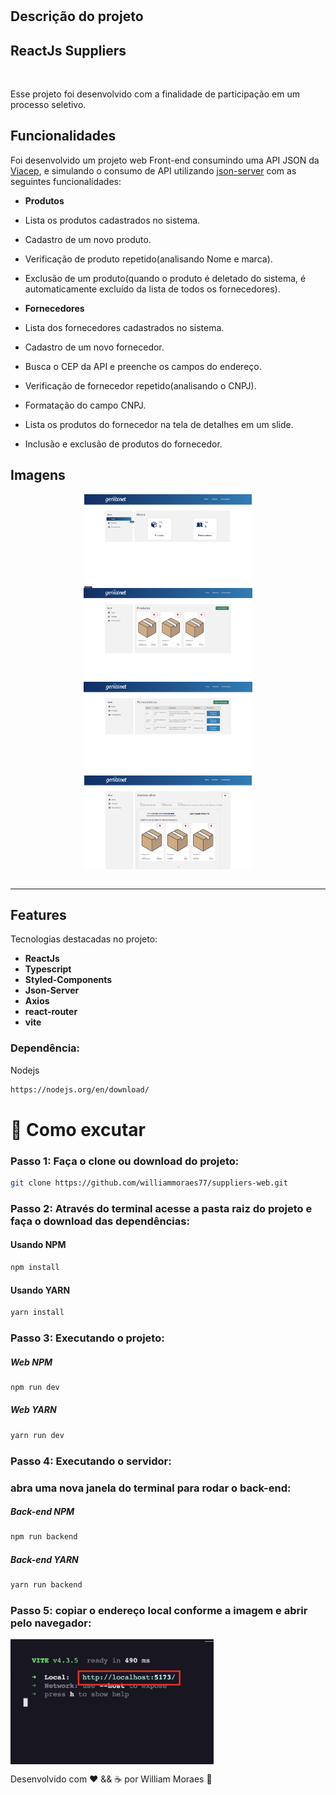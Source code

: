 <h1 align="center">

## Descrição do projeto

## ReactJs Suppliers

<br>

</h1>

<p>Esse projeto foi desenvolvido com a finalidade de participação em um processo seletivo.</p>

## Funcionalidades

Foi desenvolvido um projeto web Front-end consumindo uma API JSON da [Viacep](https://viacep.com.br/), e simulando o consumo de API utilizando [json-server](https://www.npmjs.com/package/json-server) com as seguintes funcionalidades:

- **Produtos**
- Lista os produtos cadastrados no sistema.
- Cadastro de um novo produto.
- Verificação de produto repetido(analisando Nome e marca).
- Exclusão de um produto(quando o produto é deletado do sistema, é automaticamente excluído da lista de todos os fornecedores).

- **Fornecedores**
- Lista dos fornecedores cadastrados no sistema.
- Cadastro de um novo fornecedor.
- Busca o CEP da API e preenche os campos do endereço.
- Verificação de fornecedor repetido(analisando o CNPJ).
- Formatação do campo CNPJ.
- Lista os produtos do fornecedor na tela de detalhes em um slide.
- Inclusão e exclusão de produtos do fornecedor.

## Imagens

<div align="center">

  <img align="center" src="https://github.com/williammoraes77/suppliers-web/blob/master/public/img/print_1.png" alt="Imagem do projeto" height="150">
  <img align="center" src="https://github.com/williammoraes77/suppliers-web/blob/master/public/img/print_2.png" alt="Imagem do projeto" height="150">
  <img align="center" src="https://github.com/williammoraes77/suppliers-web/blob/master/public/img/print_3.png" alt="Imagem do projeto" height="150"> 
  <img align="center" src="https://github.com/williammoraes77/suppliers-web/blob/master/public/img/print_4.png" alt="Imagem do projeto" height="150">
  <br>
  <br>
  
 
</div>

<hr />

## Features

Tecnologias destacadas no projeto:

- **ReactJs**
- **Typescript**
- **Styled-Components**
- **Json-Server**
- **Axios**
- **react-router**
- **vite**

### Dependência:

Nodejs

```sh
https://nodejs.org/en/download/
```

# 🤔 Como excutar

### Passo 1: Faça o clone ou download do projeto:

```sh
git clone https://github.com/williammoraes77/suppliers-web.git
```

### Passo 2: Através do terminal acesse a pasta raiz do projeto e faça o download das dependências:

#### Usando NPM

```sh
npm install
```

#### Usando YARN

```sh
yarn install
```

### Passo 3: Executando o projeto:

##### Web NPM

```sh
npm run dev
```

##### Web YARN

```sh
yarn run dev
```

### Passo 4: Executando o servidor:

### abra uma nova janela do terminal para rodar o back-end:

##### Back-end NPM

```sh
npm run backend
```

##### Back-end YARN

```sh
yarn run backend
```

### Passo 5: copiar o endereço local conforme a imagem e abrir pelo navegador:

  <img align="center" src="https://github.com/williammoraes77/suppliers-web/blob/master/public/img/print_5.png" alt="Imagem do projeto" height="200">

Desenvolvido com ❤️ && ☕ por William Moraes 🚀
